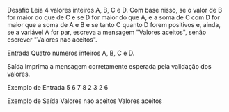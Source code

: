 Desafio
Leia 4 valores inteiros A, B, C e D. Com base nisso, se o valor de B for maior do que de C e se D for maior do que A, e a soma de C com D for maior que a soma de A e B e se tanto C quanto D forem positivos e, ainda, se a variável A for par, escreva a mensagem "Valores aceitos", senão escrever "Valores nao aceitos".

Entrada
Quatro números inteiros A, B, C e D.

Saída
Imprima a mensagem corretamente esperada pela validação dos valores.

Exemplo de Entrada
5 6 7 8
2 3 2 6

Exemplo de Saída
Valores nao aceitos
Valores aceitos